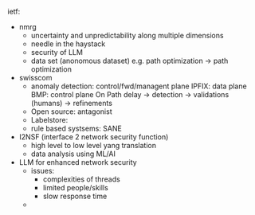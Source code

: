 ietf:
- nmrg
    - uncertainty and unpredictability along multiple dimensions
    - needle in the haystack
    - security of LLM
    - data set (anonomous dataset) e.g. path optimization
        -> path optimization
- swisscom
    - anomaly detection: control/fwd/managent plane
        IPFIX: data plane
        BMP: control plane
        On Path delay
        -> detection
        -> validations (humans)
        -> refinements
    - Open source: antagonist
    - Labelstore:
    - rule based systsems: SANE
- I2NSF (interface 2 network security function)
    - high level to low level yang translation
    - data analysis using ML/AI
- LLM for enhanced network security
    - issues:
        - complexities of threads
        - limited people/skills
        - slow response time
    - 
    
